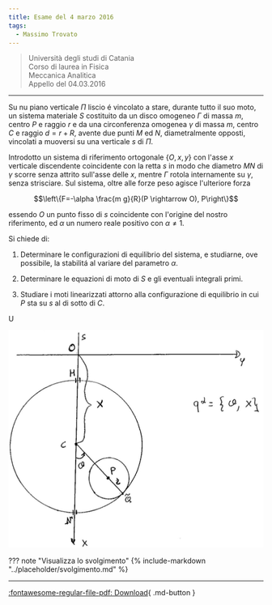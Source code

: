 ```yaml
---
title: Esame del 4 marzo 2016
tags:
  - Massimo Trovato
---
```


>Università degli studi di Catania<br> Corso di laurea in Fisica<br> Meccanica Analitica<br> Appello del 04.03.2016

---

Su nu piano verticale $\Pi$ liscio é vincolato a stare, durante tutto il
suo moto, un sistema materiale $S$ costituito da un disco omogeneo
$\Gamma$ di massa $m$, centro $P$ e raggio $r$ e da una circonferenza
omogenea $\gamma$ di massa $m$, centro $C$ e raggio $d=r+R$, avente due
punti $M$ ed $N$, diametralmente opposti, vincolati a muoversi su una
verticale $s$ di $\Pi$.

Introdotto un sistema di riferimento ortogonale $\{O, x, y\}$ con l'asse
$x$ verticale discendente coincidente con la retta $s$ in modo che
diametro $M N$ di $\gamma$ scorre senza attrito sull'asse delle $x$,
mentre $\Gamma$ rotola internamente su $\gamma$, senza strisciare. Sul
sistema, oltre alle forze peso agisce l'ulteriore forza

$$\left\{F=-\alpha \frac{m g}{R}(P \rightarrow O), P\right\}$$

essendo $O$ un punto fisso di $s$ coincidente con l'origine del nostro
riferimento, ed $\alpha$ un numero reale positivo con $\alpha \neq 1$.

Si chiede di:

1.  Determinare le configurazioni di equilibrio del sistema, e
    studiarne, ove possibile, la stabilitá al variare del parametro
    $\alpha$.

2.  Determinare le equazioni di moto di $S$ e gli eventuali integrali
    primi.

3.  Studiare i moti linearizzati attorno alla configurazione di
    equilibrio in cui $P$ sta su $s$ al di sotto di $C$.

U

![image](images/2023_04_03_c2b519dab57738b76b16g-04.jpg)

??? note "Visualizza lo svolgimento"
    {% include-markdown "../placeholder/svolgimento.md" %}

---

[:fontawesome-regular-file-pdf: Download](pdf/2014-2016-t.pdf){ .md-button }